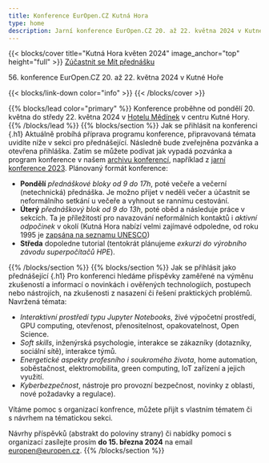 ```yaml
---
title: Konference EurOpen.CZ Kutná Hora
type: home
description: Jarní konference EurOpen.CZ 20. až 22. května 2024 v Kutné Hoře
---
```


{{< blocks/cover title="Kutná Hora květen 2024" image_anchor="top" height="full" >}}
<a class="btn btn-lg btn-primary me-3 mb-4" href="#td-block-2">
  Zúčastnit se
</a>
<a class="btn btn-lg btn-secondary me-3 mb-4" href="#td-block-3">
  Mít přednášku
</a>
<p class="lead mt-3 mb-3">56. konference EurOpen.CZ 20. až 22. května 2024 v Kutné Hoře</p>
{{< blocks/link-down color="info" >}}
{{< /blocks/cover >}}

{{% blocks/lead color="primary" %}}
Konference proběhne od pondělí 20. května do středy 22. května 2024 v [Hotelu Mědínek](https://www.medinek.cz/) v centru Kutné Hory.
{{% /blocks/lead %}}
{{% blocks/section %}}
Jak se přihlásit na konferenci
{.h1}
Aktuálně probíhá příprava programu konference, připravovaná témata uvidíte níže v sekci pro přednášející. Následně bude zveřejněna pozvánka a otevřena přihláška. Zatím se můžete podívat jak vypadá pozvánka a program konference v našem [archivu konferencí](https://www.europen.cz/konference), například z [jarní konference 2023](https://europen.zcu.cz/Anot/55/55poz.pdf). Plánovaný formát konference:
- **Pondělí** *přednáškové bloky od 9 do 17h*, poté večeře a večerní (netechnická) přednáška. Je možno přijet v neděli večer a účastnit se neformálního setkání u večeře a vyhnout se rannímu cestování.
- **Úterý** *přednáškový blok od 9 do 13h*, poté oběd a následuje práce v sekcích. Ta je příležitostí pro navazování neformálních kontaktů i *aktivní odpočinek* v okolí (Kutná Hora nabízí velmi zajímavé odpoledne, od roku 1995 je [zapsána na seznamu UNESCO](https://www.unesco-czech.cz/kutna-hora/predstaveni/))
- **Středa** dopoledne tutorial (tentokrát plánujeme *exkurzi do výrobního závodu superpočítačů HPE*).

{{% /blocks/section %}}
{{% blocks/section %}}
Jak se přihlásit jako přednášející
{.h1}
Pro konferenci hledáme příspěvky zaměřené na výměnu zkušeností a informací o novinkách i ověřených technologiích, postupech nebo nástrojích, na zkušenosti z nasazení či řešení praktických problémů. Navržená témata:
- *Interaktivní prostředí typu Jupyter Notebooks*, živé výpočetní prostředí, GPU computing, otevřenost, přenositelnost, opakovatelnost, Open Science.
- *Soft skills*, inženýrská psychologie, interakce se zákazníky (dotazníky, sociální sítě), interakce týmů.
- *Energetické aspekty profesního i soukromého života*, home automation, soběstačnost, elektromobilita, green computing, IoT zařízení a jejich využití.
- *Kyberbezpečnost*, nástroje pro provozní bezpečnost, novinky z oblasti, nové požadavky a regulace).

Vítáme pomoc s organizací konfrence, můžete přijít s vlastním tématem či s návrhem na tématickou sekci.

Návrhy příspěvků (abstrakt do poloviny strany) či nabídky pomoci s organizací zasílejte prosím **do 15. března 2024** na email europen@europen.cz.
{{% /blocks/section %}}
